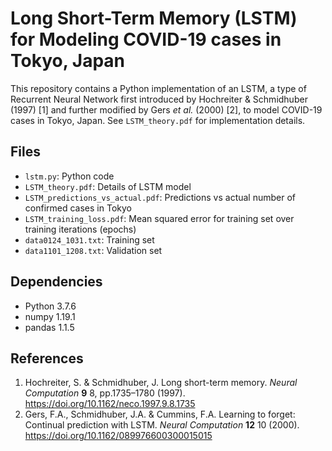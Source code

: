 # Long Short-Term Memory (LSTM) for Modeling COVID-19 cases in Tokyo, Japan

This repository contains a Python implementation of an LSTM, a type of Recurrent Neural Network first introduced by Hochreiter & Schmidhuber (1997) [1] and further modified by Gers *et al.* (2000) [2], to model COVID-19 cases in Tokyo, Japan. See `LSTM_theory.pdf` for implementation details.

## Files
- `lstm.py`: Python code
- `LSTM_theory.pdf`: Details of LSTM model
- `LSTM_predictions_vs_actual.pdf`: Predictions vs actual number of confirmed cases in Tokyo
- `LSTM_training_loss.pdf`: Mean squared error for training set over training iterations (epochs)
- `data0124_1031.txt`: Training set
- `data1101_1208.txt`: Validation set

## Dependencies
- Python 3.7.6
- numpy 1.19.1
- pandas 1.1.5

## References
1. Hochreiter, S. & Schmidhuber, J. Long short-term memory. *Neural Computation* **9** 8, pp.1735–1780 (1997). https://doi.org/10.1162/neco.1997.9.8.1735
2. Gers, F.A., Schmidhuber, J.A. & Cummins, F.A. Learning to forget: Continual prediction with LSTM. *Neural Computation* **12** 10 (2000). https://doi.org/10.1162/089976600300015015